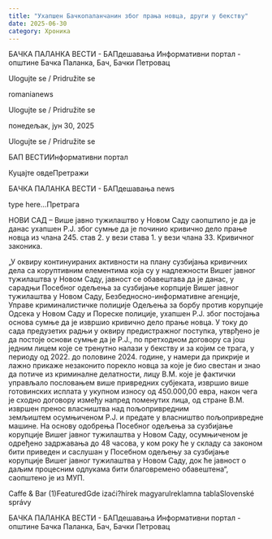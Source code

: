 ```yaml
---
title: "Ухапшен Бачкопаланчанин због прања новца, други у бекству"
date: 2025-06-30
category: Хроника
---
```


БАЧКА ПАЛАНКА ВЕСТИ - БАПдешавања Информативни портал - општине Бачка Паланка, Бач, Бачки Петровац

Ulogujte se / Pridružite se

romanianews

Ulogujte se / Pridružite se

понедељак, јун 30, 2025

Ulogujte se / Pridružite se

БАП ВЕСТИИнформативни портал

Куцајте овдеПретражи

БАЧКА ПАЛАНКА ВЕСТИ - БАПдешавања news

type here...Претрага

НОВИ САД – Више јавно тужилаштво у Новом Саду саопштило је да је данас ухапшен Р.Ј. због сумње да је починио кривично дело прање новца из члана 245. став 2. у вези става 1. у вези члана 33. Кривичног законика.

„У оквиру континуираних активности на плану сузбијања кривичних дела са коруптивним елементима која су у надлежности Вишег јавног тужилаштва у Новом Саду, јавност се обавештава да је данас, у сарадњи Посебног одељења за сузбијање корпције Вишег јавног тужилаштва у Новом Саду, Безбедносно-информативне агенције, Управе криминалистичке полиције Одељења за борбу против корупције Одсека у Новом Саду и Пореске полиције, ухапшен Р.Ј. због постојања основа сумње да је извршио кривично дело прање новца.
У току до сада предузетих радњи у оквиру предистражног поступка, утврђено је да постоје основи сумње да је Р.Ј., по претходном договору са још једним лицем које се тренутно налази у бекству и за којим се трага, у периоду од 2022. до половине 2024. године, у намери да прикрије и лажно прикаже незаконито порекло новца за које је био свестан и знао да потиче из криминалне делатности, лицу В.М. које је фактички управљало пословањем више привредних субјеката, извршио више готовинских исплата у укупном износу од 450.000,00 евра, након чега је сходно договору између напред поменутих лица, од стране В.М. извршен пренос власништва над пољопривредним земљиштем осумњиченом Р.Ј. и предате у власништво пољопривредне машине.
На основу одобрења Посебног одељења за сузбијање корупције Вишег јавног тужилаштва у Новом Саду, осумњиченом је одређено задржавања до 48 часова, у ком року ће у складу са законом бити приведен и саслушан у Посебном одељењу за сузбијање корупције Вишег јавног тужилаштва у Новом Саду, док ће јавност о даљим процесним одлукама бити благовремено обавештена“, саопштено је из МУП.

Caffe & Bar (1)FeaturedGde izaći?hírek magyarulreklamna tablaSlovenské správy

БАЧКА ПАЛАНКА ВЕСТИ - БАПдешавања Информативни портал - општине Бачка Паланка, Бач, Бачки Петровац

